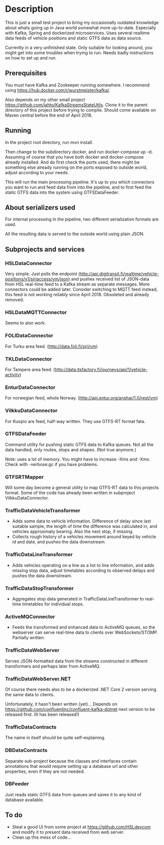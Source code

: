 # Description

This is just a small test project to bring my occasionally outdated knowledge
about whats going up in Java world somewhat more up-to-date.
Especially with Kafka, Spring and dockerized microservices. Uses
several realtime data feeds of vehicle positions and static GTFS data
as data source.

Currently in a very unfinished state. Only suitable for looking around,
you might get into some troubles when trying to run. Needs badly instructions
on how to set up and run.

## Prerequisites

You must have Kafka and Zookeeper running somewhere. I recommend using
https://hub.docker.com/r/wurstmeister/kafka/.

Also depends on my other small project https://github.com/jahto/KafkaStreamsStateUtils.
Clone it to the parent directory of this project before trying to compile. Should
come available on Maven central before the end of April 2018.

## Running

In the project root directory, run mvn install.

Then change to the subdirectory docker, and run docker-compose up -d. Assuming of course
that you have both docker and docker-compose already installed. And do first
check the ports used, there might be something else already running on the ports
exposed to outside world, adjust according to your needs.

This will run the main processing pipeline. It's up to you which connectors you
want to run and feed data from into the pipeline, and to first feed the static
GTFS data into the system using GTFSDataFeeder.

## About serializers used

For internal processing in the pipeline, two different serialization formats are used.

All the resulting data is served to the outside world using plain JSON.

## Subprojects and services

### HSLDataConnector

Very simple. Just polls the endpoint (http://api.digitransit.fi/realtime/vehicle-positions/v1/siriaccess/vm/json)
and pushes received list of JSON-data from HSL real-time feed to a Kafka stream as separate messages. More connectors
could be added later. Consider switching to MQTT feed instead, this feed is not working reliably since April 2018.
Obsoleted and already removed.

### HSLDataMQTTConnector

Seems to also work.

### FOLIDataConnector

For Turku area feed. (http://data.foli.fi/siri/vm)

### TKLDataConnector

For Tampere area feed. (http://data.itsfactory.fi/journeys/api/1/vehicle-activity)

### EnturDataConnector

For norwegian feed, whole Norway. (http://api.entur.org/anshar/1.0/rest/vm)

### VilkkuDataConnector

For Kuopio are feed, half-way written. They use GTFS-RT format fata.

### GTFSDataFeeder

Command utility for pushing static GTFS data to Kafka queues. Not all the data handled, only
routes, stops and shapes. (Not true anymore.)

Note: uses a lot of memory. You might have to increase -Xms and -Xmx. Check with -verbose:gc if you have problems.

### GTFSRTMapper

Will some day become a general utility to map GTFS-RT data to this projects format. Some
of the code has already been written in subproject VilkkuDataConnector.

### TrafficDataVehicleTransformer

- Adds some data to vehicle information. Difference of delay since last suitable sample, the length of time the difference
was calculated in, and vehicles approximaty bearing. Also the next stop, if missing.
- Collects rough history of a vehicles movement around keyed by vehicle id and date, and pushes the data downstream.

### TrafficDataLineTransformer

- Adds vehicles operating on a line as a list to line information, and adds missing stop data, adjust timetables according to observed delays and pushes the data downstream.

### TrafficDataStopTransformer

- Aggregates stop data generated in TrafficDataLineTransformer to real-time timetables for individual stops. 

### ActiveMQConnector

- Feeds the transformed and enhanced data to ActiveMQ queues, so the webserver can serve real-time data to clients over
WebSockets/STOMP. Partially written.


### TrafficDataWebServer

Serves JSON-formatted data from the streams constructed in different transformers and perhaps later from ActiveMQ.

### TrafficDataWebServer.NET

Of course there needs also to be a dockerized .NET Core 2 version serving the same data to clients.

Unfortunately, it hasn't been written (yet)... Depends on https://github.com/confluentinc/confluent-kafka-dotnet
next version to be released first. (It has been released!)

### TrafficDataContracts

The name in itself should be quite self-explaining.

### DBDataContracts

Separate sub-project because the classes and interfaces contain annotations that would require
setting up a database url and other properties, even if they are not needed.

### DBFeeder

Just reads static GTFS data from queues and saves it to any kind of database available.

## To do
- Steal a good UI from some project at https://github.com/HSLdevcom and modify it to present
data received from web server.
- Clean up this mess of code...